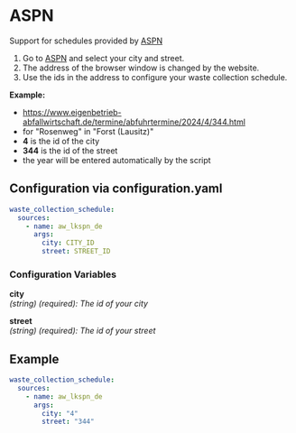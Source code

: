 # ASPN

Support for schedules provided by [ASPN](https://www.eigenbetrieb-abfallwirtschaft.de/termine/abfuhrtermine.html)

1. Go to [ASPN](https://www.eigenbetrieb-abfallwirtschaft.de/termine/abfuhrtermine.html) and select your city and street.
2. The address of the browser window is changed by the website.
3. Use the ids in the address to configure your waste collection schedule.

**Example:**
- https://www.eigenbetrieb-abfallwirtschaft.de/termine/abfuhrtermine/2024/4/344.html
- for "Rosenweg" in "Forst (Lausitz)"
- **4** is the id of the city
- **344** is the id of the street
- the year will be entered automatically by the script

## Configuration via configuration.yaml

```yaml
waste_collection_schedule:
  sources:
    - name: aw_lkspn_de
      args:
        city: CITY_ID
        street: STREET_ID
```

### Configuration Variables

**city**  
*(string) (required): The id of your city*

**street**  
*(string) (required): The id of your street*

## Example

```yaml
waste_collection_schedule:
  sources:
    - name: aw_lkspn_de
      args:
        city: "4"
        street: "344"
```

